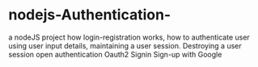 # nodejs-Authentication-
a nodeJS project how login-registration works, how to authenticate user using user input details, maintaining a user session. Destroying a user session
open authentication Oauth2 Signin Sign-up with Google
